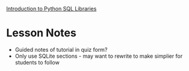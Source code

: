 [Introduction to Python SQL Libraries](https://realpython.com/python-sql-libraries/)


# Lesson Notes
* Guided notes of tutorial in quiz form?
* Only use SQLite sections - may want to rewrite to make simplier for students to follow

